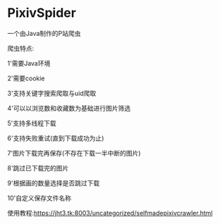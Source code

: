 # PixivSpider
一个由Java制作的P站爬虫

爬虫特点:

1'需要Java环境

2'需要cookie

3'支持关键字搜索爬取与uid爬取

4'可以以浏览数和收藏数为基础进行图片筛选

5'支持多线程下载

6'支持失败重试(直到下载成功为止)

7'图片下载完再保存(不存在下载一半中断的图片)

8'跳过已下载完的图片

9'根据画的数量选择是否跳过下载

10'自定义保存文件名称

使用教程:<https://jht3.tk:8003/uncategorized/selfmadepixivcrawler.html>